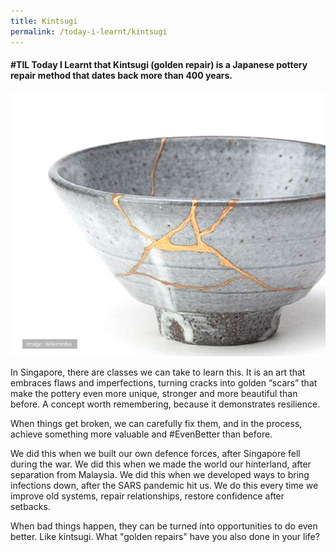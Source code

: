 ```yaml
---
title: Kintsugi
permalink: /today-i-learnt/kintsugi
---
```





####  #TIL Today I Learnt that Kintsugi (golden repair) is a Japanese pottery repair method that dates back more than 400 years. 

![Alt text for image on Isomer site](/images/til_kintsugi.png)

In Singapore, there are classes we can take to learn this. It is an art that embraces flaws and imperfections, turning cracks into golden “scars” that make the pottery even more unique, stronger and more beautiful than before. A concept worth remembering, because it demonstrates resilience.

When things get broken, we can carefully fix them, and in the process, achieve something more valuable and #EvenBetter than before.

We did this when we built our own defence forces, after Singapore fell during the war. We did this when we made the world our hinterland, after separation from Malaysia. We did this when we developed ways to bring infections down, after the SARS pandemic hit us. We do this every time we improve old systems, repair relationships, restore confidence after setbacks.

When bad things happen, they can be turned into opportunities to do even better. Like kintsugi. What "golden repairs" have you also done in your life?